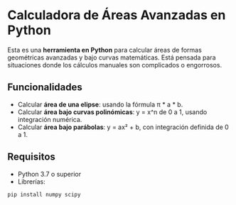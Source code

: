 # Calculadora de Áreas Avanzadas en Python

Esta es una **herramienta en Python** para calcular áreas de formas geométricas avanzadas y bajo curvas matemáticas. Está pensada para situaciones donde los cálculos manuales son complicados o engorrosos.

## Funcionalidades

- Calcular **área de una elipse**: usando la fórmula π * a * b.  
- Calcular **área bajo curvas polinómicas**: y = x^n de 0 a 1, usando integración numérica.  
- Calcular **área bajo parábolas**: y = ax² + b, con integración definida de 0 a 1.  

## Requisitos

- Python 3.7 o superior  
- Librerías:
```bash
pip install numpy scipy

